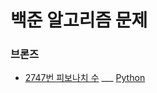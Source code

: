 # 백준 알고리즘 문제
 
 ### 브론즈
 - [2747번 피보나치 수](https://www.acmicpc.net/problem/2747) ___ [Python](https://github.com/gobeul/Baekjoon/blob/master/problems/2747_python.md)